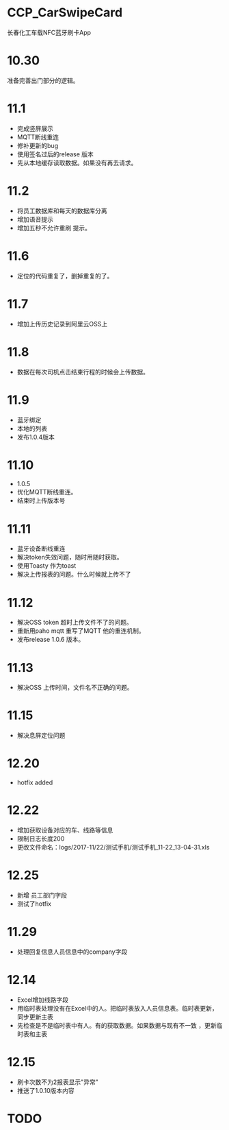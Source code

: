 # CCP_CarSwipeCard
长春化工车载NFC蓝牙刷卡App

# 10.30
准备完善出门部分的逻辑。


# 11.1
* 完成竖屏展示
* MQTT断线重连
* 修补更新的bug
* 使用签名过后的release 版本
* 先从本地缓存读取数据。如果没有再去请求。


# 11.2
* 将员工数据库和每天的数据库分离
* 增加语音提示
* 增加五秒不允许重刷 提示。

# 11.6
* 定位的代码重复了，删掉重复的了。

# 11.7
* 增加上传历史记录到阿里云OSS上

# 11.8
* 数据在每次司机点击结束行程的时候会上传数据。

# 11.9
* 蓝牙绑定
* 本地的列表
* 发布1.0.4版本


# 11.10
* 1.0.5
* 优化MQTT断线重连。
* 结束时上传版本号

# 11.11
* 蓝牙设备断线重连
* 解决token失效问题，随时用随时获取。
* 使用Toasty 作为toast
* 解决上传报表的问题。什么时候就上传不了

# 11.12
* 解决OSS token 超时上传文件不了的问题。
* 重新用paho mqtt 重写了MQTT 他的重连机制。
* 发布release 1.0.6 版本。

# 11.13
* 解决OSS 上传时间，文件名不正确的问题。

# 11.15
* 解决息屏定位问题

# 12.20
* hotfix added

# 12.22
* 增加获取设备对应的车、线路等信息
* 限制日志长度200
* 更改文件命名：logs/2017-11/22/测试手机/测试手机_11-22_13-04-31.xls


# 12.25
* 新增 员工部门字段
* 测试了hotfix

# 11.29
* 处理回复信息人员信息中的company字段


# 12.14
* Excel增加线路字段
* 用临时表处理没有在Excel中的人。把临时表放入人员信息表。临时表更新，同步更新主表
* 先检查是不是临时表中有人。有的获取数据。如果数据与现有不一致 ，更新临时表和主表

# 12.15
* 刷卡次数不为2报表显示"异常"
* 推送了1.0.10版本内容


# TODO

